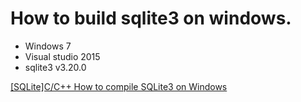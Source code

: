 # How to build sqlite3 on windows.
* Windows 7
* Visual studio 2015
* sqlite3 v3.20.0

[\[SQLite\]C/C++ How to compile SQLite3 on Windows](https://allenshaing.wordpress.com/2017/08/08/sqlite3cc-how-to-compile-sqlite3-on-windows)


